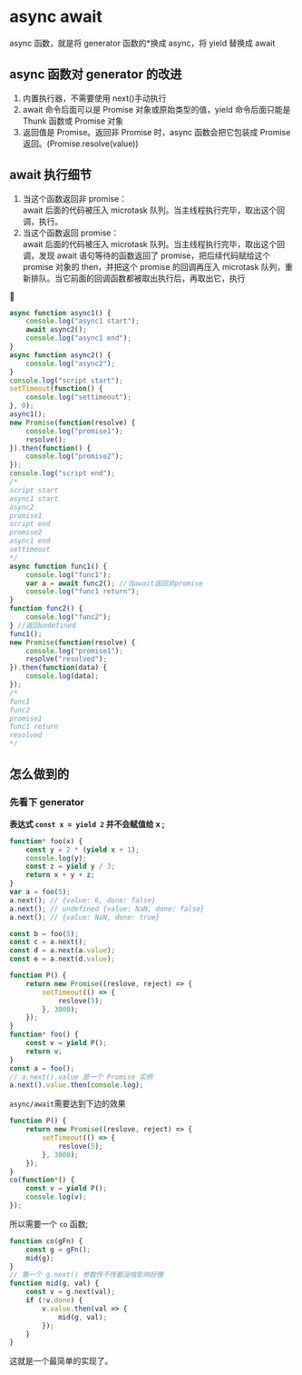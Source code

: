 # async await

async 函数，就是将 generator 函数的\*换成 async，将 yield 替换成 await

## async 函数对 generator 的改进

1. 内置执行器，不需要使用 next()手动执行
2. await 命令后面可以是 Promise 对象或原始类型的值，yield 命令后面只能是 Thunk 函数或 Promise 对象
3. 返回值是 Promise。返回非 Promise 时，async 函数会把它包装成 Promise 返回。(Promise.resolve(value))

## await 执行细节

1. 当这个函数返回非 promise：  
   await 后面的代码被压入 microtask 队列。当主线程执行完毕，取出这个回调，执行。
2. 当这个函数返回 promise：  
   await 后面的代码被压入 microtask 队列。当主线程执行完毕，取出这个回调，发现 await 语句等待的函数返回了 promise，把后续代码赋给这个 promise 对象的 then，并把这个 promise 的回调再压入 microtask 队列，重新排队。当它前面的回调函数都被取出执行后，再取出它，执行

🌰

```js
async function async1() {
    console.log("async1 start");
    await async2();
    console.log("async1 end");
}
async function async2() {
    console.log("async2");
}
console.log("script start");
setTimeout(function() {
    console.log("settimeout");
}, 0);
async1();
new Promise(function(resolve) {
    console.log("promise1");
    resolve();
}).then(function() {
    console.log("promise2");
});
console.log("script end");
/*
script start
async1 start
async2
promise1
script end
promise2
async1 end
settimeout
*/
async function func1() {
    console.log("func1");
    var a = await func2(); //当await返回非promise
    console.log("func1 return");
}
function func2() {
    console.log("func2");
} //返回undefined
func1();
new Promise(function(resolve) {
    console.log("promise1");
    resolve("resolved");
}).then(function(data) {
    console.log(data);
});
/*
func1
func2
promise1
func1 return
resolved
*/
```

## 怎么做到的

### 先看下 generator

**表达式 `const x = yield 2` 并不会赋值给 x ;**

```js
function* foo(x) {
    const y = 2 * (yield x + 1);
    console.log(y);
    const z = yield y / 3;
    return x + y + z;
}
var a = foo(5);
a.next(); // {value: 6, done: false}
a.next(); // undefined {value: NaN, done: false}
a.next(); // {value: NaN, done: true}

const b = foo(5);
const c = a.next();
const d = a.next(a.value);
const e = a.next(d.value);
```

```js
function P() {
    return new Promise((reslove, reject) => {
        setTimeout(() => {
            reslove(5);
        }, 3000);
    });
}
function* foo() {
    const v = yield P();
    return v;
}
const a = foo();
// a.next().value 是一个 Promise 实例
a.next().value.then(console.log);
```

`async/await`需要达到下边的效果

```js
function P() {
    return new Promise((reslove, reject) => {
        setTimeout(() => {
            reslove(5);
        }, 3000);
    });
}
co(function*() {
    const v = yield P();
    console.log(v);
});
```

所以需要一个 `co` 函数;

```js
function co(gFn) {
    const g = gFn();
    mid(g);
}
// 第一个 g.next() 参数传不传都没啥影响好像
function mid(g, val) {
    const v = g.next(val);
    if (!v.done) {
        v.value.then(val => {
            mid(g, val);
        });
    }
}
```

这就是一个最简单的实现了。
